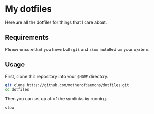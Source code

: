 # My dotfiles

Here are all the dotfiles for things that I care about.

## Requirements

Please ensure that you have both `git` and `stow` installed on your system.

## Usage

First, clone this repository into your `$HOME` directory.

```bash
git clone https://github.com/motherofdaemons/dotfiles.git
cd dotfiles
```

Then you can set up all of the symlinks by running.

```bash
stow .
```
